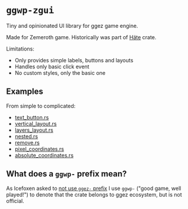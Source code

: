 # `ggwp-zgui`

Tiny and opinionated UI library for ggez game engine.

Made for Zemeroth game.
Historically was part of [Häte](https://docs.rs/hate) crate.

Limitations:

- Only provides simple labels, buttons and layouts
- Handles only basic click event
- No custom styles, only the basic one

## Examples

From simple to complicated:

- [text_button.rs](./examples/text_button.rs)
- [vertical_layout.rs](examples/vertical_layout.rs)
- [layers_layout.rs](examples/layers_layout.rs)
- [nested.rs](./examples/nested.rs)
- [remove.rs](./examples/remove.rs)
- [pixel_coordinates.rs](./examples/pixel_coordinates.rs)
- [absolute_coordinates.rs](./examples/absolute_coordinates.rs)

## What does a `ggwp-` prefix mean?

As Icefoxen asked to [not use `ggez-` prefix][ggwp]
I use `ggwp-` ("good game, well played!") to denote that the crate
belongs to ggez ecosystem, but is not official.

[ggwp]: https://github.com/ggez/ggez/issues/373#issuecomment-390461696
